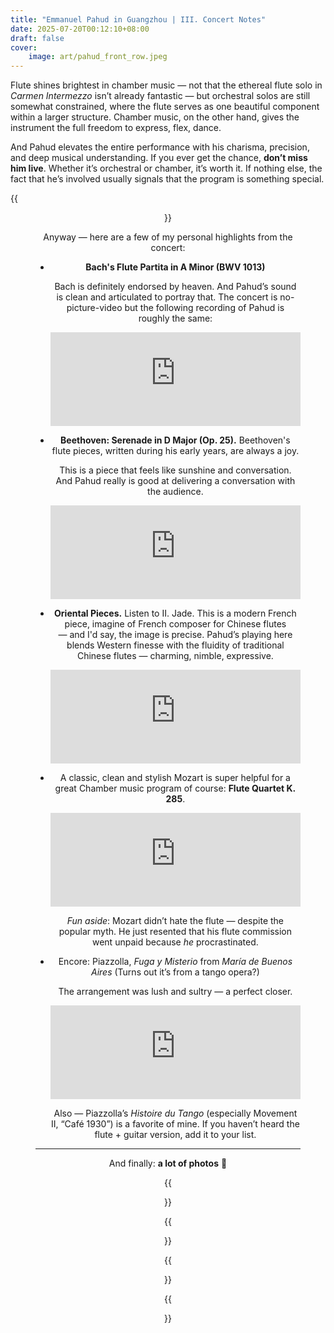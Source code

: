 ```yaml
---
title: "Emmanuel Pahud in Guangzhou | III. Concert Notes"
date: 2025-07-20T00:12:10+08:00
draft: false
cover:
    image: art/pahud_front_row.jpeg
---
```


Flute shines brightest in chamber music — not that the ethereal flute solo in *Carmen Intermezzo* isn’t already fantastic — but orchestral solos are still somewhat constrained, where the flute serves as one beautiful component within a larger structure. Chamber music, on the other hand, gives the instrument the full freedom to express, flex, dance.

And Pahud elevates the entire performance with his charisma, precision, and deep musical understanding. If you ever get the chance, **don’t miss him live**. Whether it’s orchestral or chamber, it’s worth it. If nothing else, the fact that he’s involved usually signals that the program is something special.

{{<figure align="center" src="/art/pahud_front_row.jpeg" caption="And take the front row seat, if possible." width="66%">}}

Anyway — here are a few of my personal highlights from the concert:

- **Bach's Flute Partita in A Minor (BWV 1013)**

    Bach is definitely endorsed by heaven. And Pahud’s sound is clean and articulated to portray that. The concert is no-picture-video but the following recording of Pahud is roughly the same:

    <iframe allow="autoplay *; encrypted-media *;" frameborder="0" height="150" style="width:100%;max-width:660px;overflow:hidden;background:transparent;" sandbox="allow-forms allow-popups allow-same-origin allow-scripts allow-storage-access-by-user-activation allow-top-navigation-by-user-activation" src="https://embed.music.apple.com/cn/album/flute-partita-in-a-minor-bwv-1013-i-allemande/696159929?i=696161908"></iframe>

- **Beethoven: Serenade in D Major (Op. 25).** Beethoven's flute pieces, written during his early years, are always a joy. 

    This is a piece that feels like sunshine and conversation. And Pahud really is good at delivering a conversation with the audience.

    <iframe allow="autoplay *; encrypted-media *;" frameborder="0" height="150" style="width:100%;max-width:660px;overflow:hidden;background:transparent;" sandbox="allow-forms allow-popups allow-same-origin allow-scripts allow-storage-access-by-user-activation allow-top-navigation-by-user-activation" src="https://embed.music.apple.com/cn/album/serenade-in-d-major-op-25-i-entrata-allegro/1537987458?i=1537987965"></iframe>

- **Oriental Pieces.** Listen to II. Jade. This is a modern French piece, imagine of French composer for Chinese flutes — and I'd say, the image is precise. Pahud’s playing here blends Western finesse with the fluidity of traditional Chinese flutes — charming, nimble, expressive.

    <iframe allow="autoplay *; encrypted-media *;" frameborder="0" height="150" style="width:100%;max-width:660px;overflow:hidden;background:transparent;" sandbox="allow-forms allow-popups allow-same-origin allow-scripts allow-storage-access-by-user-activation allow-top-navigation-by-user-activation" src="https://embed.music.apple.com/cn/album/3-oriental-pieces-ii-jade/1366337273?i=1366337883&l=en-GB"></iframe>

- A classic, clean and stylish Mozart is super helpful for a great Chamber music program of course: **Flute Quartet K. 285**.

    <iframe allow="autoplay *; encrypted-media *;" frameborder="0" height="150" style="width:100%;max-width:660px;overflow:hidden;background:transparent;" sandbox="allow-forms allow-popups allow-same-origin allow-scripts allow-storage-access-by-user-activation allow-top-navigation-by-user-activation" src="https://embed.music.apple.com/cn/album/flute-quartet-in-d-k-285-i-allegro/1452203658?i=1452203794"></iframe>

    *Fun aside*: Mozart didn’t hate the flute — despite the popular myth. He just resented that his flute commission went unpaid because *he* procrastinated.

- Encore: Piazzolla, *Fuga y Misterio* from *María de Buenos Aires* (Turns out it’s from a tango opera?)

    The arrangement was lush and sultry — a perfect closer.

    <iframe allow="autoplay *; encrypted-media *;" frameborder="0" height="150" style="width:100%;max-width:660px;overflow:hidden;background:transparent;" sandbox="allow-forms allow-popups allow-same-origin allow-scripts allow-storage-access-by-user-activation allow-top-navigation-by-user-activation" src="https://embed.music.apple.com/cn/album/mar%C3%ADa-de-buenos-aires-pt-1-scene-5-fuga-y-misterio/1343753922?i=1343754157"></iframe>

    Also — Piazzolla’s *Histoire du Tango* (especially Movement II, “Café 1930”) is a favorite of mine. If you haven’t heard the flute + guitar version, add it to your list.

---

And finally: **a lot of photos** 📸

{{<figure align="center" src="/art/pahud_gz1.jpeg" caption="I've never seen so long a queue in any classical music venue. Not even Martha Argerich" width="100%">}}

{{<figure align="center" src="/art/pahud_gz2.jpeg" caption="I was in the front of the queue ;) thank you." width="100%">}}

{{<figure align="center" src="/art/pahud_gz3.jpeg" caption="" width="100%">}}

{{<figure align="center" src="/art/pahud_gz5.jpeg" caption="He signed on my piccolo box" width="100%">}}
